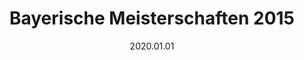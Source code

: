 ---
date: 2020.01.01
title: Bayerische Meisterschaften 2015
expireOn: 2016-01-01
tags: [Schach]
thumbnail: 
    src: wahlkurse/schach/00_index_bg.jpg
    alt: Das WGG Schach Logo
---